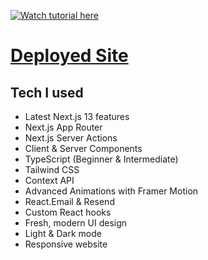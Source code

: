 [![Watch tutorial here](https://scontent.flos3-2.fna.fbcdn.net/v/t39.30808-6/367751398_6975375262495058_2845649829171287268_n.jpg?stp=cp6_dst-jpg_p552x414&_nc_cat=103&ccb=1-7&_nc_sid=730e14&_nc_eui2=AeFN42kYwK_EwhHN5-E0wnCZiwPsRg5pdaiLA-xGDml1qGEf2FYKKxPKOkxCD1buEi_mL26nJSBZJtWpC5gpYeqQ&_nc_ohc=WmaiW6RjhxcAX_MPyiu&_nc_oc=AQnP5cfQ_mgEC_tJw7N1wJOkHGCgB5kiALzt3kt6M2TCIlGNxthlrLCpChN2ZimjzGE&_nc_zt=23&_nc_ht=scontent.flos3-2.fna&oh=00_AfBBzWBJ4Gmub-vdTczGUea-pVCXM8o3MSxrvH0wxQeNsg&oe=64EB1FAB)](https://youtu.be/sUKptmUVIBM)

# [Deployed Site](https://jephthah-mbah-woad.vercel.app/)

## Tech I used

- Latest Next.js 13 features
- Next.js App Router
- Next.js Server Actions
- Client & Server Components
- TypeScript (Beginner & Intermediate)
- Tailwind CSS
- Context API
- Advanced Animations with Framer Motion
- React.Email & Resend
- Custom React hooks
- Fresh, modern UI design
- Light & Dark mode
- Responsive website
